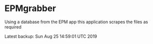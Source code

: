 # EPMgrabber
Using a database from the EPM app this application scrapes the files as required


Latest backup: Sun Aug 25 14:59:01 UTC 2019
